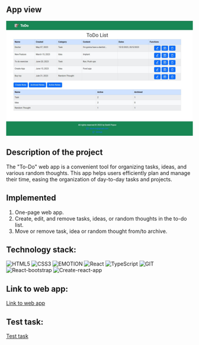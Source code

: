 ## App view

![Overview](./assets/overview.jpg)

## Description of the project

The "To-Do" web app is a convenient tool for organizing tasks, ideas, and various random thoughts. This app helps users efficiently plan and manage their time, easing the organization of day-to-day tasks and projects.

## Implemented

1. One-page web app.
2. Create, edit, and remove tasks, ideas, or random thoughts in the to-do list.
3. Move or remove task, idea or random thought from/to archive.

## Technology stack:

![HTML5](https://img.shields.io/badge/HTML5-E34F26?style=for-the-badge&logo=html5&logoColor=white)
![CSS3](https://img.shields.io/badge/CSS3-1572B6?style=for-the-badge&logo=css3&logoColor=white)
![EMOTION](https://img.shields.io/badge/emotion-CC6699?style=for-the-badge&logoColor=white)
![React](https://img.shields.io/badge/React-20232A?style=for-the-badge&logo=react&logoColor=61DAFB)
![TypeScript](https://img.shields.io/badge/TypeScript-007ACC?style=for-the-badge&logo=typescript&logoColor=white)
![GIT](https://img.shields.io/badge/GIT-E44C30?style=for-the-badge&logo=git&logoColor=white)
![React-bootstrap](https://img.shields.io/badge/Reactbootstrap-35FFF8?style=for-the-badge)
![Create-react-app](https://img.shields.io/badge/CreateReactApp-090000?style=for-the-badge)

## Link to web app:
[Link to web app](https://radency-ht-02-git-main-daniilpopov0809.vercel.app/)

## Test task:
[Test task](https://drive.google.com/file/d/1vjMwHT-Jna276WCR-xR_Xgh-rwKkBEB0/view?usp=drive_link)